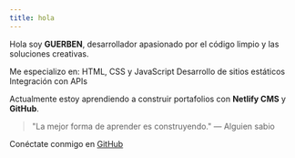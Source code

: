 ```yaml
---
title: hola
---
```


Hola
soy **GUERBEN**, desarrollador apasionado por el código limpio y las soluciones creativas.

Me especializo en:
 HTML, CSS y JavaScript
 Desarrollo de sitios estáticos
 Integración con APIs

Actualmente estoy aprendiendo a construir portafolios con **Netlify CMS** y **GitHub**.

> "La mejor forma de aprender es construyendo." — Alguien sabio

Conéctate conmigo en [GitHub](https://github.com/LUBEN09)